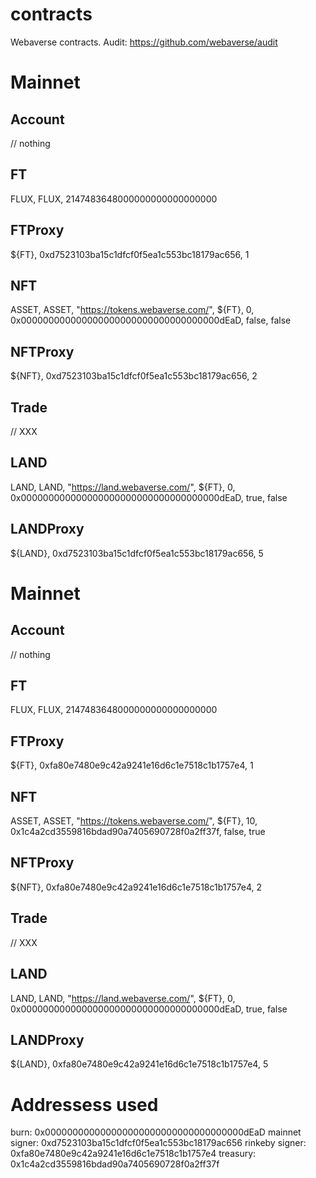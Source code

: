 # contracts

Webaverse contracts. Audit: https://github.com/webaverse/audit

# Mainnet

## Account
// nothing
## FT
FLUX, FLUX, 2147483648000000000000000000
## FTProxy
${FT}, 0xd7523103ba15c1dfcf0f5ea1c553bc18179ac656, 1
## NFT
ASSET, ASSET, "https://tokens.webaverse.com/", ${FT}, 0, 0x000000000000000000000000000000000000dEaD, false, false
## NFTProxy
${NFT}, 0xd7523103ba15c1dfcf0f5ea1c553bc18179ac656, 2
## Trade
// XXX
## LAND
LAND, LAND, "https://land.webaverse.com/", ${FT}, 0, 0x000000000000000000000000000000000000dEaD, true, false
## LANDProxy
${LAND}, 0xd7523103ba15c1dfcf0f5ea1c553bc18179ac656, 5

# Mainnet

## Account
// nothing
## FT
FLUX, FLUX, 2147483648000000000000000000
## FTProxy
${FT}, 0xfa80e7480e9c42a9241e16d6c1e7518c1b1757e4, 1
## NFT
ASSET, ASSET, "https://tokens.webaverse.com/", ${FT}, 10, 0x1c4a2cd3559816bdad90a7405690728f0a2ff37f, false, true
## NFTProxy
${NFT}, 0xfa80e7480e9c42a9241e16d6c1e7518c1b1757e4, 2
## Trade
// XXX
## LAND
LAND, LAND, "https://land.webaverse.com/", ${FT}, 0, 0x000000000000000000000000000000000000dEaD, true, false
## LANDProxy
${LAND}, 0xfa80e7480e9c42a9241e16d6c1e7518c1b1757e4, 5

# Addressess used

burn: 0x000000000000000000000000000000000000dEaD
mainnet signer: 0xd7523103ba15c1dfcf0f5ea1c553bc18179ac656
rinkeby signer: 0xfa80e7480e9c42a9241e16d6c1e7518c1b1757e4
treasury: 0x1c4a2cd3559816bdad90a7405690728f0a2ff37f

